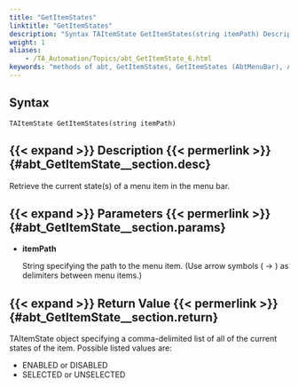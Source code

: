 ```yaml
--- 
title: "GetItemStates"
linktitle: "GetItemStates"
description: "Syntax TAItemState GetItemStates(string itemPath) Description Retrieve the current state(s) of a menu item in the menu bar. Parameters itemPath String specifying the path to the menu item. (Use arrow ..."
weight: 1
aliases: 
    - /TA_Automation/Topics/abt_GetItemState_6.html
keywords: "methods of abt, GetItemStates, GetItemStates (AbtMenuBar), AbtMenuBar, getitemstates, abtmenubar getitemstates, current states of menu item, menu item states"
---
```


## Syntax

`TAItemState GetItemStates(string itemPath)`

## {{< expand >}} Description {{< permerlink >}} {#abt_GetItemState__section.desc} 

Retrieve the current state\(s\) of a menu item in the menu bar.

## {{< expand >}} Parameters {{< permerlink >}} {#abt_GetItemState__section.params} 

-   **itemPath**

    String specifying the path to the menu item. \(Use arrow symbols \( -\> \) as delimiters between menu items.\)


## {{< expand >}} Return Value {{< permerlink >}} {#abt_GetItemState__section.return} 

TAItemState object specifying a comma-delimited list of all of the current states of the item. Possible listed values are:

-   ENABLED or DISABLED
-   SELECTED or UNSELECTED



